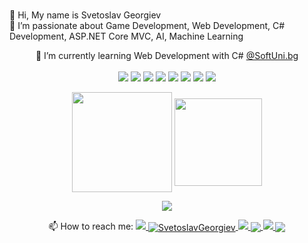 <br />👋 Hi, My name is Svetoslav Georgiev
<br /> 👀 I’m passionate about Game Development, Web Development, C# Development, ASP.NET Core MVC, AI, Machine Leаrning

<p align="center">
🌱 I’m currently learning Web Development with C# <a href="https://softuni.bg">@SoftUni.bg</a>
<br>
<br><img src= "https://img.shields.io/badge/C%23-239120?style=for-the-badge&logo=c-sharp&logoColor=white&style=plastic"  />
<img src= "https://img.shields.io/badge/.NET-512BD4?style=for-the-badge&logo=dotnet&logoColor=white&style=plastic" />
<img src= "https://img.shields.io/badge/JavaScript-323330?style=for-the-badge&logo=javascript&logoColor=F7DF1E&style=plastic"  />
<img src= "https://img.shields.io/badge/Python-FFD43B?style=for-the-badge&logo=python&logoColor=blue&style=plastic" />
<img src= "https://img.shields.io/badge/HTML5-E34F26?style=for-the-badge&logo=html5&logoColor=white&style=plastic" />
<img src= "https://img.shields.io/badge/CSS3-1572B6?style=for-the-badge&logo=css3&logoColor=white&style=plastic" />
<img src= "https://img.shields.io/badge/Microsoft_SQL_Server-CC2927?style=for-the-badge&logo=microsoft-sql-server&logoColor=white&style=plastic" />
<img src= "https://img.shields.io/badge/MySQL-005C84?style=for-the-badge&logo=mysql&logoColor=white&style=plastic" />
</p>

<p align="center">
<img height="160em" src="https://github-readme-stats.vercel.app/api?username=SvetoslavGeorgiev&count_private=true&show_icons=true&theme=tokyonight&hide_border=true" align = "center"/>
<img height="140em" src="https://github-readme-stats.vercel.app/api/top-langs?username=SvetoslavGeorgiev&show_icons=true&locale=en&layout=compact&theme=tokyonight&hide_border=true&card_width=420" align = "center"/>
</p>
<!--
<p align="center">
<img src= "https://github-profile-trophy.vercel.app/?username=SvetoslavGeorgiev&theme=radical" />
</p>
-->
<p align="center">
<img src= "https://github-readme-streak-stats.herokuapp.com/?user=SvetoslavGeorgiev&theme=tokyonight&hide_border=true" />
</p>

<p align = "center">
📫 How to reach me: 
<a href="svetoslavgeorgiev86@gmail.com">
<img src= "https://img.shields.io/badge/Gmail-D14836?style=for-the-badge&logo=gmail&logoColor=white&style=plastic" />
<a/>
<a href="https://www.linkedin.com/in/svetoslav-georgiev-168932184/">
<img src= "https://img.shields.io/badge/LinkedIn-0077B5?style=for-the-badge&logo=linkedin&logoColor=white&style=plastic" alt="SvetoslavGeorgiev" align = "center" />
</a>
<a href="https://discordapp.com/users/SvetoslavGeorgiev#5691/">
<img src= "https://img.shields.io/badge/Discord-5865F2?style=for-the-badge&logo=discord&logoColor=white&style=plastic" />
</a>
<a href="https://twitter.com/S_Georgiev86">
<img src= "https://img.shields.io/badge/Twitter-1DA1F2?style=for-the-badge&logo=twitter&logoColor=white&style=plastic" align = "center" />
</a>
<a href="https://www.instagram.com/svetoslav535/">
<img src= "https://img.shields.io/badge/Instagram-E4405F?style=for-the-badge&logo=instagram&logoColor=white&style=plastic" />
</a>
<img src= "https://komarev.com/ghpvc/?username=SvetoslavGeorgiev&style=plastic&color=brightgreen" align = "center" />
</p>

<!--
STATS CARDS
// surce
https://github.com/anuraghazra/github-readme-stats#themes

// original cards
![Anurag's GitHub stats](https://github-readme-stats.vercel.app/api?username=SvetoslavGeorgiev&count_private=true&show_icons=true&theme=tokyonight&hide_border=true) [![Top Langs](https://github-readme-stats.vercel.app/api/top-langs/?username=SvetoslavGeorgiev&layout=compact&theme=tokyonight&hide_border=true&card_width=420)](https://github.com/anuraghazra/github-readme-stats)

// GitHub extra pins allow you to pin more than 6 repositories in your profile using a GitHub readme profile.

Yay! You are no longer limited to 6 pinned repositories.

[![Readme Card](https://github-readme-stats.vercel.app/api/pin/?username=SvetoslavGeorgiev&repo=DesktopCleaner-v1.0)](https://github.com/anuraghazra/github-readme-stats)

// Showing all languages you code with one above another

[![Top Langs](https://github-readme-stats.vercel.app/api/top-langs/?username=SvetoslavGeorgiev&langs_count=8)](https://github.com/anuraghazra/github-readme-stats)
-->

<!--

// badge for profile views-counter

https://github.com/antonkomarev/github-profile-views-counter
-->

<!--
Badges

// surce for all badge:
// https://github.com/alexandresanlim/Badges4-README.md-Profile#badges


// ORACLE
<img src= "https://img.shields.io/badge/Oracle-F80000?style=for-the-badge&logo=Oracle&logoColor=white" />

//MONGODB
<img src= "https://img.shields.io/badge/MongoDB-4EA94B?style=for-the-badge&logo=mongodb&logoColor=white" />
-->
<!--
**SvetoslavGeorgiev/SvetoslavGeorgiev** is a ✨ _special_ ✨ repository because its `README.md` (this file) appears on your GitHub profile.

Here are some ideas to get you started:

- 🔭 I’m currently working on ...
- 🌱 I’m currently learning ...
- 👯 I’m looking to collaborate on ...
- 🤔 I’m looking for help with ...
- 💬 Ask me about ...
- 📫 How to reach me: ...
- 😄 Pronouns: ...
- ⚡ Fun fact: ...
-->
